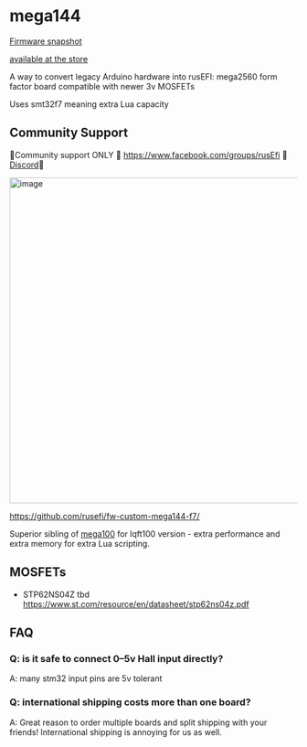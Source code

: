 # mega144

[Firmware snapshot](https://rusefi.com/build_server/rusefi_bundle_mega144-f7.zip)

[available at the store](https://www.shop.rusefi.com/shop/p/mega144)

A way to convert legacy Arduino hardware into rusEFI: mega2560 form factor board compatible with newer 3v MOSFETs

Uses smt32f7 meaning extra Lua capacity

## Community Support

🔴Community support ONLY 🔴 https://www.facebook.com/groups/rusEfi 🔴 [Discord](https://github.com/rusefi/rusefi/wiki/Discord)🔴

<img width="1003" height="570" alt="image" src="https://github.com/user-attachments/assets/1396c575-4f32-4515-935e-8d48229cc85a" />

https://github.com/rusefi/fw-custom-mega144-f7/

Superior sibling of [mega100](mega100) for lqft100 version - extra performance and extra memory for extra Lua scripting.

## MOSFETs

* STP62NS04Z tbd https://www.st.com/resource/en/datasheet/stp62ns04z.pdf
 
## FAQ

### Q: is it safe to connect 0–5v Hall input directly?

A: many stm32 input pins are 5v tolerant

### Q: international shipping costs more than one board?

A: Great reason to order multiple boards and split shipping with your friends! International shipping is annoying for us as well.
